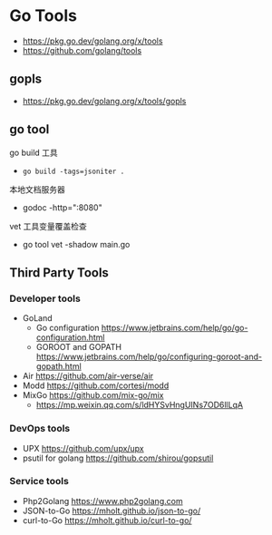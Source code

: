 # Go Tools
- https://pkg.go.dev/golang.org/x/tools
- https://github.com/golang/tools


## gopls
- https://pkg.go.dev/golang.org/x/tools/gopls


## go tool
go build 工具
- `go build -tags=jsoniter .`

本地文档服务器
- godoc -http=":8080"

vet 工具变量覆盖检查
- go tool vet -shadow main.go


## Third Party Tools
### Developer tools
- GoLand
  - Go configuration https://www.jetbrains.com/help/go/go-configuration.html
  - GOROOT and GOPATH https://www.jetbrains.com/help/go/configuring-goroot-and-gopath.html
- Air https://github.com/air-verse/air
- Modd https://github.com/cortesi/modd
- MixGo https://github.com/mix-go/mix
  - https://mp.weixin.qq.com/s/ldHYSvHngUINs7OD6llLqA

### DevOps tools
- UPX https://github.com/upx/upx
- psutil for golang https://github.com/shirou/gopsutil

### Service tools
- Php2Golang https://www.php2golang.com
- JSON-to-Go https://mholt.github.io/json-to-go/
- curl-to-Go https://mholt.github.io/curl-to-go/

